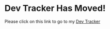 # Dev Tracker Has Moved!

Please click on this link to go to my [Dev Tracker](https://github.com/Redjumpman/Jumper-Cogs/issues/2)
